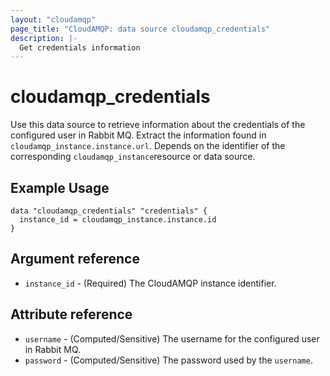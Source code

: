 ```yaml
---
layout: "cloudamqp"
page_title: "CloudAMQP: data source cloudamqp_credentials"
description: |-
  Get credentials information
---
```


# cloudamqp_credentials

Use this data source to retrieve information about the credentials of the configured user in Rabbit MQ. Extract the information found in `cloudamqp_instance.instance.url`. Depends on the identifier of the corresponding `cloudamqp_instance`resource or data source.

## Example Usage

```hcl
data "cloudamqp_credentials" "credentials" {
  instance_id = cloudamqp_instance.instance.id
}
```

## Argument reference

* `instance_id` - (Required) The CloudAMQP instance identifier.

## Attribute reference

* `username`    - (Computed/Sensitive) The username for the configured user in Rabbit MQ.
* `password`    - (Computed/Sensitive) The password used by the `username`.
